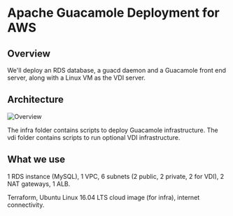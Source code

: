 # Apache Guacamole Deployment for AWS

## Overview

We'll deploy an RDS database, a guacd daemon and a Guacamole front end server, along with a Linux VM as the VDI server.

## Architecture
![Overview](https://raw.githubusercontent.com/aries-strato/guacamole-aws/master/diagram.png)

The infra folder contains scripts to deploy Guacamole infrastructure. The vdi folder contains scripts to run optional VDI infrastructure. 

## What we use

1 RDS instance (MySQL), 1 VPC, 6 subnets (2 public, 2 private, 2 for VDI), 2 NAT gateways, 1 ALB.

Terraform, Ubuntu Linux 16.04 LTS cloud image (for infra), internet connectivity. 


